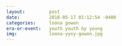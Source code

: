 ```yaml
---
layout:         post
date:           2018-05-17 01:12:54 -0400
categories:     loona gowon
era-or-event:   youth youth by young
img:            loona-yyxy-gowon.jpg
---
```


